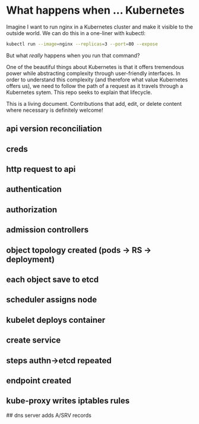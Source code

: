 # What happens when ... Kubernetes

Imagine I want to run nginx in a Kubernetes cluster and make it visible to the outside world. We can do this in a one-liner with kubectl:

```bash
kubectl run --image=nginx --replicas=3 --port=80 --expose
```

But what _really_ happens when you run that command?

One of the beautiful things about Kubernetes is that it offers tremendous power while abstracting complexity through user-friendly interfaces. In order to understand this complexity (and therefore what value Kubernetes offers us), we need to follow the path of a request as it travels through a Kubernetes sytem. This repo seeks to explain that lifecycle.

This is a living document. Contributions that add, edit, or delete content where necessary is definitely welcome!

## api version reconciliation

## creds

## http request to api

## authentication

## authorization

## admission controllers

## object topology created (pods -> RS -> deployment)

## each object save to etcd

## scheduler assigns node

## kubelet deploys container

## create service

## steps authn->etcd repeated

## endpoint created

## kube-proxy writes iptables rules

## dns server adds A/SRV records